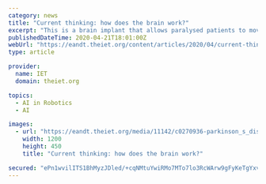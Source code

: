 ```yaml
---
category: news
title: "Current thinking: how does the brain work?"
excerpt: "This is a brain implant that allows paralysed patients to move robotic arms. It is an array of 128 needles that gathers stable neural recordings of potential actions in the motor cortex to transmit movement data. It has up to 256 electrodes and neural ..."
publishedDateTime: 2020-04-21T18:01:00Z
webUrl: "https://eandt.theiet.org/content/articles/2020/04/current-thinking-using-electrodes-to-understand-how-the-brain-works/"
type: article

provider:
  name: IET
  domain: theiet.org

topics:
  - AI in Robotics
  - AI

images:
  - url: "https://eandt.theiet.org/media/11142/c0270936-parkinson_s_disease_with_dbs_electrodes_230916218720977579.jpg?crop=0.0000000000000013895057943753,0.04375000000000006,0,0.46406249999999927&cropmode=percentage&width=1200&height=450&rnd=132328005720000000"
    width: 1200
    height: 450
    title: "Current thinking: how does the brain work?"

secured: "ePn1wvilITS1BhMyzJDled/+cqNMtuYwiRMo7MTo7lo3RcWArw9gFyKeTgYxvVpz+IGWzy13aGyihNLUgjWOtFqUygoXBfAmjlGGqx8b3lP3SZscF/XNLL2kVE4lCD+lDkz5FIpFErg26dTzHdSdY1+gAqYkb5ckwz26fz2gyj4MZAXgJwZs1Wz8I2D+pfT3pEgKa+jydehOuLDPAui5vqWCxtEoi/km+cFcfQ+u3oFbKpzojvci/h1uhZn9C2M1EmYmfbUBsIkwEp7DlThzlevdSGDNw5234Psxxue7pl4pJK9xpTr2Kp8pQ4hOJ9b5;ZjNWlG28Mw/MfrBWN6fTTQ=="
---
```


